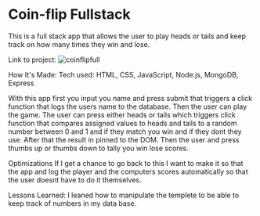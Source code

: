 # Coin-flip Fullstack
This is a full stack app that allows the user to play heads or tails and keep track on how many times they win and lose.

Link to project: ![coinflipfull](https://user-images.githubusercontent.com/36242561/37572815-2c23b39c-2ae7-11e8-8313-778361774914.png)



How It's Made:
Tech used: HTML, CSS, JavaScript, Node.js, MongoDB, Express

With this app first you input you name and press submit that triggers a click function that logs the users name to the database. Then the user can play the game. The user can press either heads or tails which triggers click function that compares assigned values to heads and tails to a random number between 0 and 1 and if they match you win and if they dont they use. After that the result in pinned to the DOM. Then the user and press thumbs up or thumbs down to tally you win lose scores.

Optimizations
If I get a chance to go back to this I want to make it so that the app and log the player and the computers scores automatically so that the user doesnt have to do it themselves.

Lessons Learned:
I leaned how to manipulate the templete to be able to keep track of numbers in my data base.

